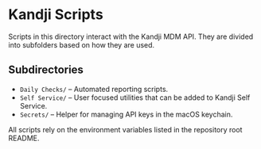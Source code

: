 # Kandji Scripts

Scripts in this directory interact with the Kandji MDM API. They are divided into subfolders based on how they are used.

## Subdirectories

- `Daily Checks/` – Automated reporting scripts.
- `Self Service/` – User focused utilities that can be added to Kandji Self Service.
- `Secrets/` – Helper for managing API keys in the macOS keychain.

All scripts rely on the environment variables listed in the repository root README.
